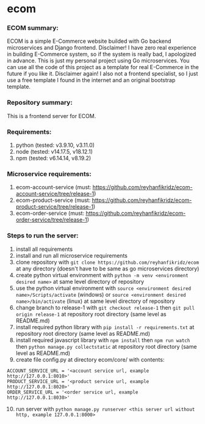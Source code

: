 # ecom

### ECOM summary:
ECOM is a simple E-Commerce website builded with Go backend microservices and Django frontend. Disclaimer! I have zero real experience in building E-Commerce system, so if the system is really bad, I apologized in advance. This is just my personal project using Go microservices. You can use all the code of this project as a template for real E-Commerce in the future if you like it. Disclaimer again! I also not a frontend specialist, so I just use a free template I found in the internet and an original bootstrap template.

### Repository summary:
This is a frontend server for ECOM.

### Requirements:
1. python (tested: v3.9.10, v3.11.0)
2. node (tested: v14.17.5, v18.12.1)
3. npm (tested: v6.14.14, v8.19.2)

### Microservice requirements:
1. ecom-account-service (must: https://github.com/reyhanfikridz/ecom-account-service/tree/release-1)
2. ecom-product-service (must: https://github.com/reyhanfikridz/ecom-product-service/tree/release-1)
3. ecom-order-service (must: https://github.com/reyhanfikridz/ecom-order-service/tree/release-1)

### Steps to run the server:
1. install all requirements
2. install and run all microservice requirements
3. clone repository with `git clone https://github.com/reyhanfikridz/ecom` at any directory (doesn't have to be same as go microservices directory)
4. create python virtual environment with `python -m venv <environment desired name>` at same level directory of repository
5. use the python virtual environment with `source <environment desired name>/Scripts/activate` (windows) or `source <environment desired name>/bin/activate` (linux) at same level directory of repository
6. change branch to release-1 with `git checkout release-1` then `git pull origin release-1` at repository root directory (same level as README.md)
7. install required python library with `pip install -r requirements.txt` at repository root directory (same level as README.md)
8. install required javascript library with `npm install` then `npm run watch` then `python manage.py collectstatic` at repository root directory (same level as README.md)
9. create file config.py at directory ecom/core/ with contents:

```
ACCOUNT_SERVICE_URL = '<account service url, example http://127.0.0.1:8010>'
PRODUCT_SERVICE_URL = '<product service url, example http://127.0.0.1:8020>'
ORDER_SERVICE_URL = '<order service url, example http://127.0.0.1:8030>'
```

10. run server with `python manage.py runserver <this server url without http, example 127.0.0.1:8000>`
